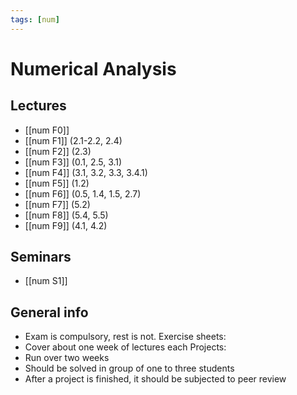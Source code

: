 ```yaml
---
tags: [num]
---
```

# Numerical Analysis

## Lectures
- [[num F0]]
- [[num F1]] (2.1-2.2, 2.4)
- [[num F2]] (2.3)
- [[num F3]] (0.1, 2.5, 3.1)
- [[num F4]] (3.1, 3.2, 3.3, 3.4.1)
- [[num F5]] (1.2)
- [[num F6]] (0.5, 1.4, 1.5, 2.7)
- [[num F7]] (5.2)
- [[num F8]] (5.4, 5.5)
- [[num F9]] (4.1, 4.2)

## Seminars
- [[num S1]]


## General info
- Exam is compulsory, rest is not. 
Exercise sheets:
- Cover about one week of lectures each
Projects:
- Run over two weeks
- Should be solved in group of one to three students
- After a project is finished, it should be subjected to peer review

